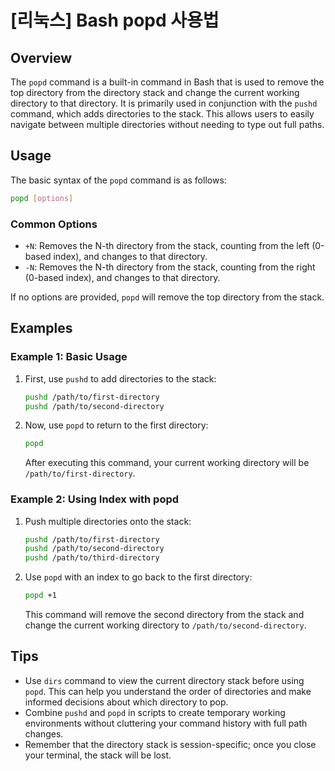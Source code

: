 # [리눅스] Bash popd 사용법

## Overview
The `popd` command is a built-in command in Bash that is used to remove the top directory from the directory stack and change the current working directory to that directory. It is primarily used in conjunction with the `pushd` command, which adds directories to the stack. This allows users to easily navigate between multiple directories without needing to type out full paths.

## Usage
The basic syntax of the `popd` command is as follows:

```bash
popd [options]
```

### Common Options
- `+N`: Removes the N-th directory from the stack, counting from the left (0-based index), and changes to that directory.
- `-N`: Removes the N-th directory from the stack, counting from the right (0-based index), and changes to that directory.

If no options are provided, `popd` will remove the top directory from the stack.

## Examples

### Example 1: Basic Usage
1. First, use `pushd` to add directories to the stack:
   ```bash
   pushd /path/to/first-directory
   pushd /path/to/second-directory
   ```
2. Now, use `popd` to return to the first directory:
   ```bash
   popd
   ```
   After executing this command, your current working directory will be `/path/to/first-directory`.

### Example 2: Using Index with popd
1. Push multiple directories onto the stack:
   ```bash
   pushd /path/to/first-directory
   pushd /path/to/second-directory
   pushd /path/to/third-directory
   ```
2. Use `popd` with an index to go back to the first directory:
   ```bash
   popd +1
   ```
   This command will remove the second directory from the stack and change the current working directory to `/path/to/second-directory`.

## Tips
- Use `dirs` command to view the current directory stack before using `popd`. This can help you understand the order of directories and make informed decisions about which directory to pop.
- Combine `pushd` and `popd` in scripts to create temporary working environments without cluttering your command history with full path changes.
- Remember that the directory stack is session-specific; once you close your terminal, the stack will be lost.